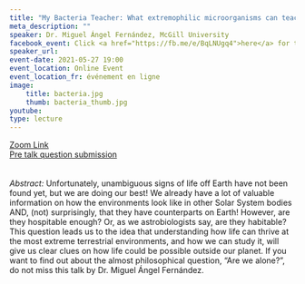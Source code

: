```yaml
---
title: "My Bacteria Teacher: What extremophilic microorganisms can teach us about life in the Solar System"
meta_description: ""
speaker: Dr. Miguel Ángel Fernández, McGill University
facebook_event: Click <a href="https://fb.me/e/BqLNUgq4">here</a> for the facebook event!
speaker_url:
event-date: 2021-05-27 19:00
event_location: Online Event
event_location_fr: événement en ligne
image:
    title: bacteria.jpg
    thumb: bacteria_thumb.jpg
youtube:
type: lecture
---
```

<a href="https://us02web.zoom.us/j/83732585664">Zoom Link</a>
<br>
<a href="https://forms.gle/7c7YUwzZBxtNcmoa6">Pre talk question submission</a>
<br>
<br><br>
*Abstract:*
Unfortunately, unambiguous signs of life off Earth have not been found yet, but we are doing our best! We already have a lot of valuable information on how the environments look like in other Solar System bodies AND, (not) surprisingly, that they have counterparts on Earth! However, are they hospitable enough? Or, as we astrobiologists say, are they habitable? This question leads us to the idea that understanding how life can thrive at the most extreme terrestrial environments, and how we can study it, will give us clear clues on how life could be possible outside our planet. If you want to find out about the almost philosophical question, “Are we alone?”, do not miss this talk by Dr. Miguel Ángel Fernández.
